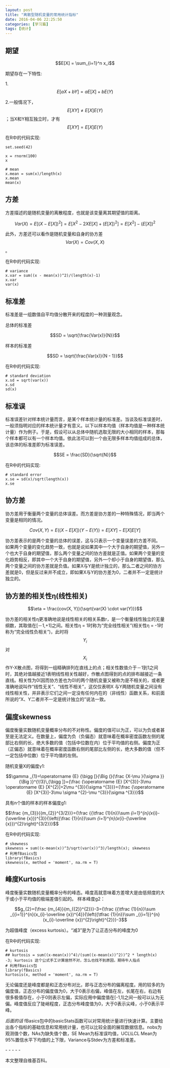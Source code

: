 ```yaml
---
layout: post
title: "离散型随机变量的常用统计指标"
date: 2016-04-06 22:25:50
categories: [学习篇]
tags: [统计]
---
```

## 期望

$$E[X] = \sum_{i=1}^n x_i$$

期望存在一下特性:

1.$$E[aX + bY] = aE[X] + bE(Y)$$

2.一般情况下，$$E[X Y] \neq E[X]E(Y)$$；当X和Y相互独立时，才有$$E[X Y] = E[X]E(Y)$$

在R中的代码实现:
```
set.seed(42)

x = rnorm(100)
x

# mean
x.mean = sum(x)/length(x)
x.mean
mean(x)
```

## 方差
方差描述的是随机变量的离散程度，也就是该变量离其期望值的距离。

$$Var(X) = E[(X -E[X])^2] = E[X^{2} - 2X E[X] + (E[X])^{2}] = E[X^{2}] - (E[X])^{2}$$

此外，方差还可以看作是随机变量和自身的协方差$$Var(X) = Cov(X, X)$$。

在R中的代码实现:
```
# variance
x.var = sum((x - mean(x))^2)/(length(x)-1)
x.var
var(x)
```

## 标准差
标准差是一组数值自平均值分散开来的程度的一种测量观念。

总体的标准差

$$SD = \sqrt{\frac{Var(x)}{N}}$$

样本的标准差

$$SD = \sqrt{\frac{Var(x)}{N - 1}}$$

在R中的代码实现:
```
# standard deviation
x.sd = sqrt(var(x))
x.sd
sd(x)
```

## 标准误
标准误差针对样本统计量而言，是某个样本统计量的标准差。当谈及标准误差时，一般须指明对应的样本统计量才有意义。以下以样本均值（样本均值是一种样本统计量）作为例子。于是，假设可以从总体中随机选取无限的大小相同的样本，那每个样本都可以有一个样本均值。依此法可以到一个由无限多样本均值组成的总体，该总体的标准差即为标准误差。

$$SE = \frac{SD}{\sqrt{N}}$$

在R中的代码实现:
```
# standard error
x.se = sd(x)/sqrt(length(x))
x.se
```

## 协方差
协方差用于衡量两个变量的总体误差。而方差是协方差的一种特殊情况，即当两个变量是相同的情况。

$$Cov(X, Y) = E((X - E[X])(Y - E(Y)) = E[XY] - E[X] E[Y]$$

协方差表示的是两个变量的总体的误差，这与只表示一个变量误差的方差不同。 如果两个变量的变化趋势一致，也就是说如果其中一个大于自身的期望值，另外一个也大于自身的期望值，那么两个变量之间的协方差就是正值。如果两个变量的变化趋势相反，即其中一个大于自身的期望值，另外一个却小于自身的期望值，那么两个变量之间的协方差就是负值。如果X与Y是统计独立的，那么二者之间的协方差就是0，但是反过来并不成立，即如果X与Y的协方差为0，二者并不一定是统计独立的。

## 协方差的相关性η(线性相关)

 $$\eta =  \frac{cov(X, Y)}{\sqrt{var(X) \cdot var(Y)}}$$

协方差的相关性η更准确地说是线性相关的相关系数r，是一个衡量线性独立的无量纲数，其取值在[－1,+1]之间。相关性η = 1时称为“完全线性相关”(相关性η = -1时称为“完全线性负相关”)，此时将$$Y_{i}$$对$$X_{i}$$作Y-X散点图，将得到一组精确排列在直线上的点；相关性数值介于－1到1之间时，其绝对值越接近1表明线性相关性越好，作散点图得到的点的排布越接近一条直线。相关性为0(因而协方差也为0)的两个随机变量又被称为是不相关的，或者更准确地说叫作“线性无关”、“线性不相关”，这仅仅表明X 与Y两随机变量之间没有线性相关性，并非表示它们之间一定没有任何内在的（非线性）函数关系，和前面所说的“X、Y二者并不一定是统计独立的”说法一致。

## 偏度skewness
偏度衡量实数随机变量概率分布的不对称性。偏度的值可以为正，可以为负或者甚至是无法定义。在数量上，偏度为负（负偏态）就意味着在概率密度函数左侧的尾部比右侧的长，绝大多数的值（包括中位数在内）位于平均值的右侧。偏度为正（正偏态）就意味着在概率密度函数右侧的尾部比左侧的长，绝大多数的值（但不一定包括中位数）位于平均值的左侧。

随机变量X的偏度γ1:

$$\gamma _{1}=\operatorname {E} {\bigg [}{\Big (}{\frac {X-\mu }{\sigma }}{\Big )}^{\!3}\,{\bigg ]}={\frac {\operatorname {E} [X^{3}]-3\mu \operatorname {E} [X^{2}]+2\mu ^{3}}{\sigma ^{3}}}={\frac {\operatorname {E} [X^{3}]-3\mu \sigma ^{2}-\mu ^{3}}{\sigma ^{3}}}$$

具有n个值的样本的样本偏度g1:

$$\frac {m_{3}}{{m_{2}}^{3/2}}}={\frac {{\tfrac {1}{n}}\sum _{i=1}^{n}(x_{i}-{\overline {x}})^{3}}{\left({\frac {1}{n}}\sum _{i=1}^{n}(x_{i}-{\overline {x}})^{2}\right)^{3/2}}}$$

在R中的代码实现:
```
# skewness
skewness = sum((x-mean(x))^3/sqrt(var(x))^3)/length(x); skewness
# 利用fBasics包
library(fBasics)
skewness(x, method = 'moment', na.rm = T)
```

## 峰度Kurtosis

峰度衡量实数随机变量概率分布的峰态。峰度高就意味着方差增大是由低频度的大于或小于平均值的极端差值引起的。
样本峰度g2：

$$g_{2}={\frac  {m_{4}}{m_{{2}}^{2}}}-3={\frac  {{\tfrac  {1}{n}}\sum _{{i=1}}^{n}(x_{i}-\overline {x})^{4}}{\left({\tfrac  {1}{n}}\sum _{{i=1}}^{n}(x_{i}-\overline {x})^{2}\right)^{2}}}-3$$

为超值峰度（excess kurtosis）。“减3”是为了让正态分布的峰度为0


在R中的代码实现:
```
# kurtosis
## kurtosis = sum((x-mean(x))^4)/(sum((x-mean(x))^2))^2 * length(x) -3; kurtosis 这个公式手工计算居然不对，怎么也找不到原因，期待牛人指点
# 利用fBasics包
library(fBasics)
kurtosis(x, method = 'moment', na.rm = T)
```

无论偏度还是峰度都是和正态分布对比，即与正态分布的偏离程度。用的较多的为偏度值，正态分布的偏度值为0，大于0表示右偏，峰值在左，长尾在右，右边有很多极值存在，小于0则表示左偏，实际应用中偏度值在[-1,1]之间一般可以认为无偏。峰度值反应了陡峭程度，正态分布峰度值为0，大于0表示尖峰，小于0表示平峰。


*后面的话*
fBasics包中的basicStats函数可以对常用统计量进行快速计算。主要给出各个指标的基础信息和常用统计量，也可以比较全面的展现数据信息。nobs为观测值个数，NAs为缺失值个数，SE Mean为标准误均值，UCL\LCL Mean为95%置信水平下均值的上下限，Variance与Stdev为方差和标准差。

\- - - - -

本文整理自维基百科。